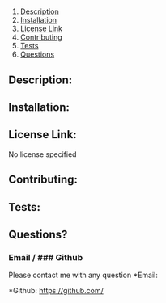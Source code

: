 # 

1. [Description](#description)
2. [Installation](#installation)
3. [License Link](#licenselink)
4. [Contributing](#contributing)
5. [Tests](#tests)
6. [Questions](#questions)
## Description:

## Installation:

## License Link:
No license specified
## Contributing:

## Tests:

## Questions? 
### Email / ### Github
Please contact me with any question
*Email:


*Github:
https://github.com/

